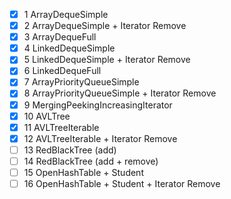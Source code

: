 - [x] 1 ArrayDequeSimple
- [x] 2 ArrayDequeSimple + Iterator Remove
- [x] 3 ArrayDequeFull
- [x] 4 LinkedDequeSimple
- [x] 5 LinkedDequeSimple + Iterator Remove
- [x] 6 LinkedDequeFull
- [x] 7 ArrayPriorityQueueSimple
- [x] 8 ArrayPriorityQueueSimple + Iterator Remove
- [x] 9 MergingPeekingIncreasingIterator
- [x] 10 AVLTree
- [x] 11 AVLTreeIterable
- [x] 12 AVLTreeIterable + Iterator Remove
- [ ] 13 RedBlackTree (add)
- [ ] 14 RedBlackTree (add + remove)
- [ ] 15 OpenHashTable + Student
- [ ] 16 OpenHashTable + Student + Iterator Remove